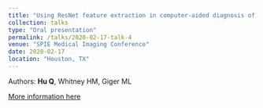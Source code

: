 ```yaml
---
title: "Using ResNet feature extraction in computer-aided diagnosis of breast cancer on 927 lesions imaged with multiparametric MRI"
collection: talks
type: "Oral presentation"
permalink: /talks/2020-02-17-talk-4
venue: "SPIE Medical Imaging Conference"
date: 2020-02-17
location: "Houston, TX"
---
```


Authors: <strong>Hu Q</strong>, Whitney HM, Giger ML

[More information here](https://www.spiedigitallibrary.org/conference-proceedings-of-spie/11314/1131411/Using-ResNet-feature-extraction-in-computer-aided-diagnosis-of-breast/10.1117/12.2548872.short?SSO=1)
